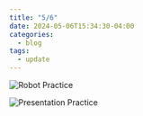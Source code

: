 ```yaml
---
title: "5/6"
date: 2024-05-06T15:34:30-04:00
categories:
  - blog
tags:
  - update
---
```


![Robot Practice](/assets/images/robot-practice-5.6.JPG)

![Presentation Practice](/assets/images/presentation-practice-5.6.JPG)
